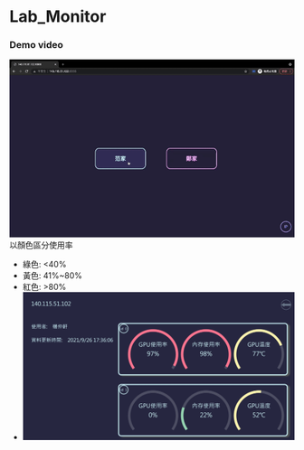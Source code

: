 # Lab_Monitor
### Demo video
![image](https://github.com/ych861031/Lab_Monitor/blob/main/Lab_Monitor.gif)  
以顏色區分使用率  
* 綠色: <40%  
* 黃色: 41%~80%  
* 紅色: >80%  
* ![image](https://github.com/ych861031/Lab_Monitor/blob/main/demoIMG.jpg)
